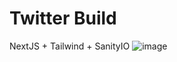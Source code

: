 # Twitter Build
NextJS + Tailwind + SanityIO
![image](https://github.com/abhinavthapa1998/twitter-build/assets/84438186/af789ad5-8ec8-49f7-8e22-f473e73ce87e)

